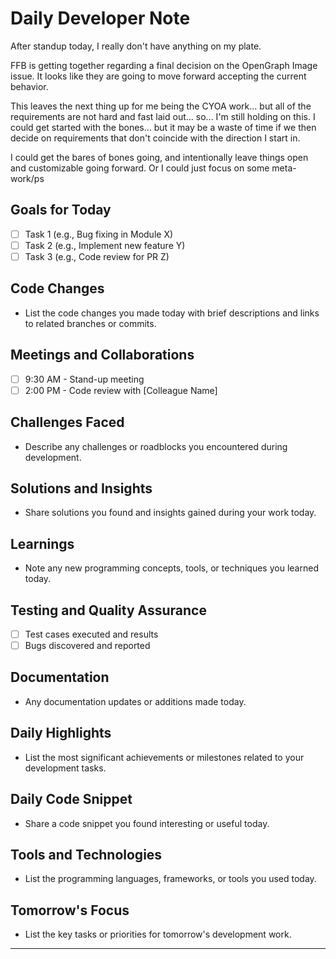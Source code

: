 # Daily Developer Note
After standup today, I really don't have anything on my plate. 

FFB is getting together regarding a final decision on the OpenGraph Image issue. It looks like they are going to move forward accepting the current behavior.

This leaves the next thing up for me being the CYOA work... but all of the requirements are not hard and fast laid out... so... I'm still holding on this. I could get started with the bones... but it may be a waste of time if we then decide on requirements that don't coincide with the direction I start in.

I could get the bares of bones going, and intentionally leave things open and customizable going forward. Or I could just focus on some meta-work/ps
## Goals for Today
- [ ] Task 1 (e.g., Bug fixing in Module X)
- [ ] Task 2 (e.g., Implement new feature Y)
- [ ] Task 3 (e.g., Code review for PR Z)

## Code Changes
- List the code changes you made today with brief descriptions and links to related branches or commits.

## Meetings and Collaborations
- [ ] 9:30 AM - Stand-up meeting
- [ ] 2:00 PM - Code review with [Colleague Name]

## Challenges Faced
- Describe any challenges or roadblocks you encountered during development.

## Solutions and Insights
- Share solutions you found and insights gained during your work today.

## Learnings
- Note any new programming concepts, tools, or techniques you learned today.

## Testing and Quality Assurance
- [ ] Test cases executed and results
- [ ] Bugs discovered and reported

## Documentation
- Any documentation updates or additions made today.

## Daily Highlights
- List the most significant achievements or milestones related to your development tasks.

## Daily Code Snippet
- Share a code snippet you found interesting or useful today.

## Tools and Technologies
- List the programming languages, frameworks, or tools you used today.

## Tomorrow's Focus
- List the key tasks or priorities for tomorrow's development work.

---

